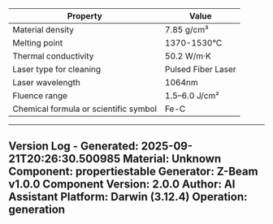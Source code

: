 | Property | Value |
|----------|-------|
| Material density | 7.85 g/cm³ |
| Melting point | 1370-1530°C |
| Thermal conductivity | 50.2 W/m·K |
| Laser type for cleaning | Pulsed Fiber Laser |
| Laser wavelength | 1064nm |
| Fluence range | 1.5–6.0 J/cm² |
| Chemical formula or scientific symbol | Fe-C |


---
Version Log - Generated: 2025-09-21T20:26:30.500985
Material: Unknown
Component: propertiestable
Generator: Z-Beam v1.0.0
Component Version: 2.0.0
Author: AI Assistant
Platform: Darwin (3.12.4)
Operation: generation
---
